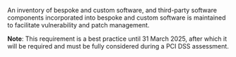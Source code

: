 An inventory of bespoke and custom software, and third-party software components incorporated into bespoke and custom software is maintained to facilitate vulnerability and patch management.

**Note**: This requirement is a best practice until 31 March 2025, after which it will be required and must be fully considered during a PCI DSS assessment.
